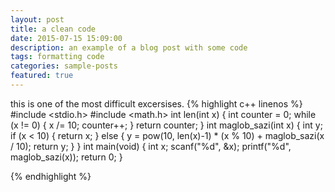 ```yaml
---
layout: post
title: a clean code
date: 2015-07-15 15:09:00
description: an example of a blog post with some code
tags: formatting code
categories: sample-posts
featured: true
---
```

this is one of the most difficult excersises.
{% highlight c++ linenos %}
#include <stdio.h>
#include <math.h>
int len(int x)
{
    int counter = 0;
    while (x != 0)
    {
        x /= 10;
        counter++;
    }
    return counter;
}
int maglob_sazi(int x)
{
    int y;
    if (x < 10)
    {
        return x;
    }
    else
    {
        y = pow(10, len(x)-1) * (x % 10) + maglob_sazi(x / 10);
        return y;
    }
}
int main(void)
{
    int x;
    scanf("%d", &x);
    printf("%d", maglob_sazi(x));
    return 0;
}



{% endhighlight %}
